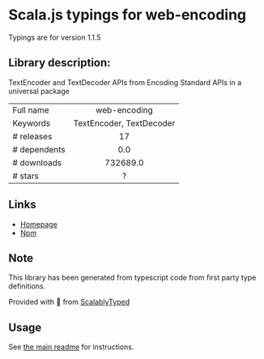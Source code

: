 
# Scala.js typings for web-encoding

Typings are for version 1.1.5

## Library description:
TextEncoder and TextDecoder APIs from Encoding Standard APIs in a universal package

|                    |                 |
| ------------------ | :-------------: |
| Full name          | web-encoding |
| Keywords           | TextEncoder, TextDecoder |
| # releases         | 17 |
| # dependents       | 0.0 |
| # downloads        | 732689.0 |
| # stars            | ? |

## Links
- [Homepage](https://github.com/gozala/web-encoding)
- [Npm](https://www.npmjs.com/package/web-encoding)
    


## Note
This library has been generated from typescript code from first party type definitions.

Provided with :purple_heart: from [ScalablyTyped](https://github.com/oyvindberg/ScalablyTyped)

## Usage
See [the main readme](../../readme.md) for instructions.


